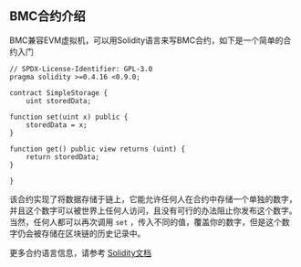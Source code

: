 ## BMC合约介绍

BMC兼容EVM虚拟机，可以用Solidity语言来写BMC合约，如下是一个简单的合约入门

```
// SPDX-License-Identifier: GPL-3.0
pragma solidity >=0.4.16 <0.9.0;

contract SimpleStorage {
    uint storedData;

function set(uint x) public {
    storedData = x;
}

function get() public view returns (uint) {
    return storedData;
}

}
```

该合约实现了将数据存储于链上，它能允许任何人在合约中存储一个单独的数字，并且这个数字可以被世界上任何人访问，且没有可行的办法阻止你发布这个数字。当然，任何人都可以再次调用 `set` ，传入不同的值，覆盖你的数字，但是这个数字仍会被存储在区块链的历史记录中。

更多合约语言信息，请参考 [Solidity文档](https://docs.soliditylang.org/en/v0.8.11/)

